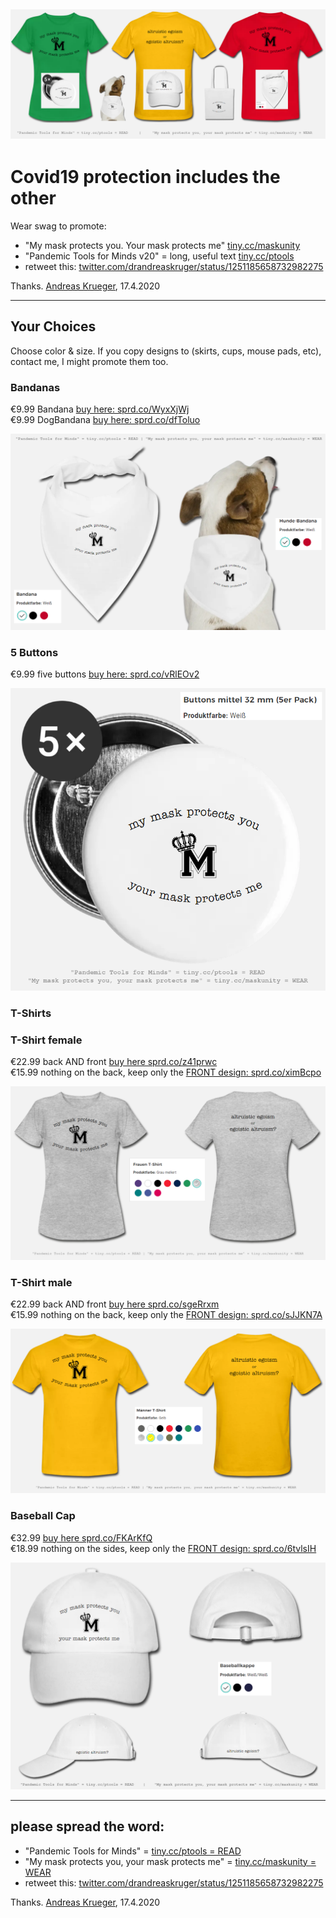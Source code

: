 ![all products maskunity](pics/maskunity-products.png)
---

# Covid19 protection includes the other
Wear swag to promote:

* "My mask protects you. Your mask protects me" [tiny.cc/maskunity](http://tiny.cc/maskunity)
* "Pandemic Tools for Minds v20" = long, useful text [tiny.cc/ptools](http://tiny.cc/ptools) 
* retweet this: [twitter.com/drandreaskruger/status/1251185658732982275](https://twitter.com/drandreaskruger/status/1251185658732982275)

Thanks. [Andreas Krueger](https://medium.com/@andreaskruger/), 17.4.2020

---

## Your Choices
Choose color & size. If you copy designs to (skirts, cups, mouse pads, etc), contact me, I might promote them too.

### Bandanas

€9.99 Bandana [buy here: sprd.co/WyxXjWj](https://sprd.co/WyxXjWj)  
€9.99 DogBandana [buy here: sprd.co/dfToluo](https://sprd.co/dfToluo)  

![bandanas](pics/bandanas.png)

### 5 Buttons

€9.99 five buttons [buy here: sprd.co/vRlEOv2](https://sprd.co/vRlEOv2)  
 
![buttons](pics/buttons.png)

### T-Shirts 

### T-Shirt female
€22.99 back AND front [buy here sprd.co/z41prwc](https://sprd.co/z41prwc)  
€15.99 nothing on the back, keep only the [FRONT design: sprd.co/ximBcpo](https://sprd.co/ximBcpo)  

![T-shirt-female](pics/Tshirt-female.png)

### T-Shirt male
€22.99 back AND front [buy here sprd.co/sgeRrxm](https://sprd.co/sgeRrxm)  
€15.99 nothing on the back, keep only the [FRONT design: sprd.co/sJJKN7A](https://sprd.co/sJJKN7A)  

![T-shirt-male](pics/Tshirt-male.png)


### Baseball Cap

€32.99 [buy here sprd.co/FKArKfQ](https://sprd.co/FKArKfQ)  
€18.99 nothing on the sides, keep only the [FRONT design: sprd.co/6tvlsIH](https://sprd.co/6tvlsIH)

![baseballcap](pics/baseballcap.png)

---

## please spread the word:

* "Pandemic Tools for Minds" = [tiny.cc/ptools = READ](http://tiny.cc/ptools) 
* "My mask protects you, your mask protects me" = [tiny.cc/maskunity = WEAR](http://tiny.cc/maskunity)
* retweet this: [twitter.com/drandreaskruger/status/1251185658732982275](https://twitter.com/drandreaskruger/status/1251185658732982275)

Thanks. [Andreas Krueger](https://medium.com/@andreaskruger/), 17.4.2020
